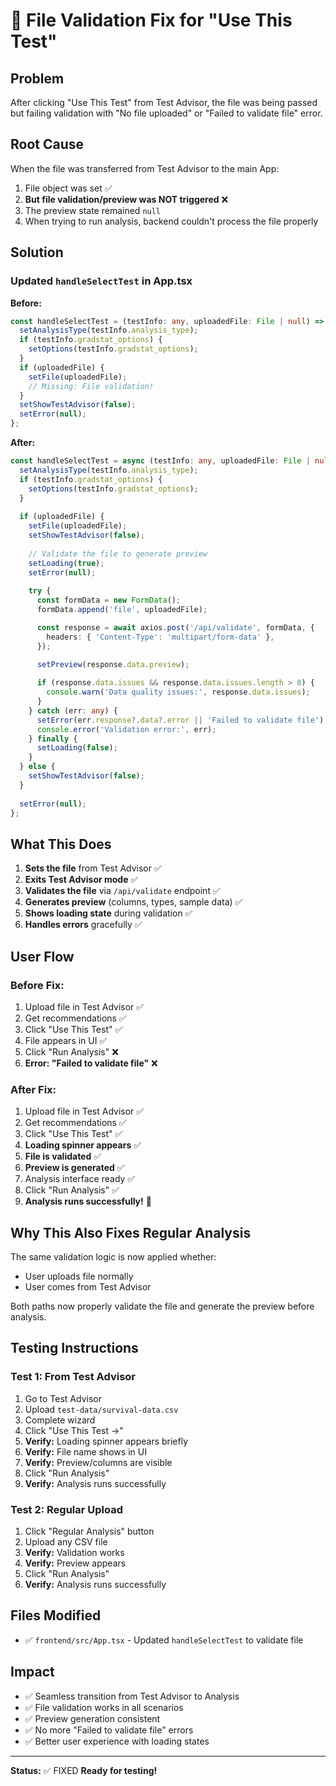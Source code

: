 # 🔧 File Validation Fix for "Use This Test"

## Problem
After clicking "Use This Test" from Test Advisor, the file was being passed but failing validation with "No file uploaded" or "Failed to validate file" error.

## Root Cause
When the file was transferred from Test Advisor to the main App:
1. File object was set ✅
2. **But file validation/preview was NOT triggered** ❌
3. The preview state remained `null`
4. When trying to run analysis, backend couldn't process the file properly

## Solution

### Updated `handleSelectTest` in App.tsx

**Before:**
```typescript
const handleSelectTest = (testInfo: any, uploadedFile: File | null) => {
  setAnalysisType(testInfo.analysis_type);
  if (testInfo.gradstat_options) {
    setOptions(testInfo.gradstat_options);
  }
  if (uploadedFile) {
    setFile(uploadedFile);
    // Missing: File validation!
  }
  setShowTestAdvisor(false);
  setError(null);
};
```

**After:**
```typescript
const handleSelectTest = async (testInfo: any, uploadedFile: File | null) => {
  setAnalysisType(testInfo.analysis_type);
  if (testInfo.gradstat_options) {
    setOptions(testInfo.gradstat_options);
  }
  
  if (uploadedFile) {
    setFile(uploadedFile);
    setShowTestAdvisor(false);
    
    // Validate the file to generate preview
    setLoading(true);
    setError(null);
    
    try {
      const formData = new FormData();
      formData.append('file', uploadedFile);

      const response = await axios.post('/api/validate', formData, {
        headers: { 'Content-Type': 'multipart/form-data' },
      });

      setPreview(response.data.preview);
      
      if (response.data.issues && response.data.issues.length > 0) {
        console.warn('Data quality issues:', response.data.issues);
      }
    } catch (err: any) {
      setError(err.response?.data?.error || 'Failed to validate file');
      console.error('Validation error:', err);
    } finally {
      setLoading(false);
    }
  } else {
    setShowTestAdvisor(false);
  }
  
  setError(null);
};
```

## What This Does

1. **Sets the file** from Test Advisor ✅
2. **Exits Test Advisor mode** ✅
3. **Validates the file** via `/api/validate` endpoint ✅
4. **Generates preview** (columns, types, sample data) ✅
5. **Shows loading state** during validation ✅
6. **Handles errors** gracefully ✅

## User Flow

### Before Fix:
1. Upload file in Test Advisor ✅
2. Get recommendations ✅
3. Click "Use This Test" ✅
4. File appears in UI ✅
5. Click "Run Analysis" ❌
6. **Error: "Failed to validate file"** ❌

### After Fix:
1. Upload file in Test Advisor ✅
2. Get recommendations ✅
3. Click "Use This Test" ✅
4. **Loading spinner appears** ✅
5. **File is validated** ✅
6. **Preview is generated** ✅
7. Analysis interface ready ✅
8. Click "Run Analysis" ✅
9. **Analysis runs successfully!** 🎉

## Why This Also Fixes Regular Analysis

The same validation logic is now applied whether:
- User uploads file normally
- User comes from Test Advisor

Both paths now properly validate the file and generate the preview before analysis.

## Testing Instructions

### Test 1: From Test Advisor
1. Go to Test Advisor
2. Upload `test-data/survival-data.csv`
3. Complete wizard
4. Click "Use This Test →"
5. **Verify:** Loading spinner appears briefly
6. **Verify:** File name shows in UI
7. **Verify:** Preview/columns are visible
8. Click "Run Analysis"
9. **Verify:** Analysis runs successfully

### Test 2: Regular Upload
1. Click "Regular Analysis" button
2. Upload any CSV file
3. **Verify:** Validation works
4. **Verify:** Preview appears
5. Click "Run Analysis"
6. **Verify:** Analysis runs successfully

## Files Modified
- ✅ `frontend/src/App.tsx` - Updated `handleSelectTest` to validate file

## Impact
- ✅ Seamless transition from Test Advisor to Analysis
- ✅ File validation works in all scenarios
- ✅ Preview generation consistent
- ✅ No more "Failed to validate file" errors
- ✅ Better user experience with loading states

---

**Status:** ✅ FIXED
**Ready for testing!**
